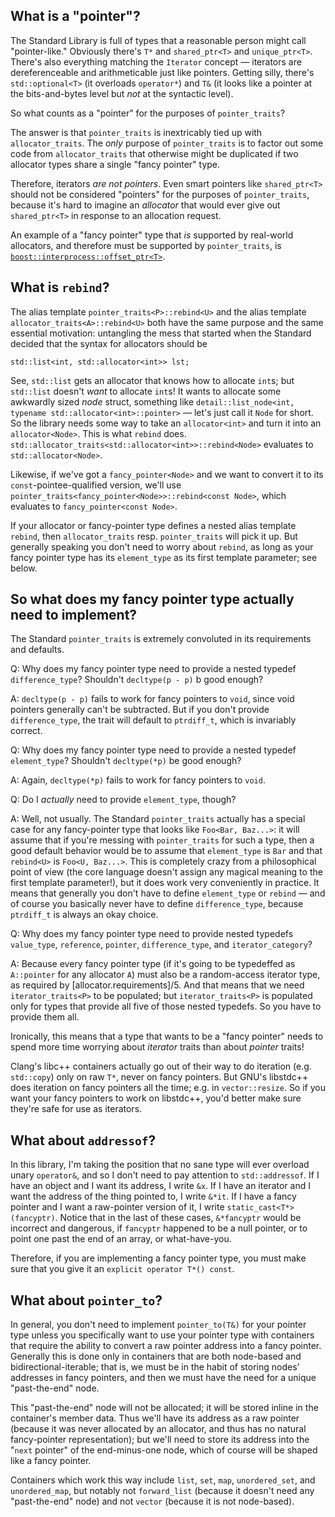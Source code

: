 
What is a "pointer"?
--------------------

The Standard Library is full of types that a reasonable person might call
"pointer-like." Obviously there's `T*` and `shared_ptr<T>` and `unique_ptr<T>`.
There's also everything matching the `Iterator` concept — iterators are
dereferenceable and arithmeticable just like pointers. Getting silly, there's
`std::optional<T>` (it overloads `operator*`) and `T&` (it looks like a pointer
at the bits-and-bytes level but *not* at the syntactic level).

So what counts as a "pointer" for the purposes of `pointer_traits`?

The answer is that `pointer_traits` is inextricably tied up with
`allocator_traits`. The *only* purpose of `pointer_traits` is to factor
out some code from `allocator_traits` that otherwise might be duplicated
if two allocator types share a single "fancy pointer" type.

Therefore, iterators *are not pointers*. Even smart pointers like
`shared_ptr<T>` should not be considered "pointers" for the purposes
of `pointer_traits`, because it's hard to imagine an *allocator* that would
ever give out `shared_ptr<T>` in response to an allocation request.

An example of a "fancy pointer" type that *is* supported by real-world
allocators, and therefore must be supported by `pointer_traits`, is
[`boost::interprocess::offset_ptr<T>`](http://www.boost.org/doc/libs/1_64_0/doc/html/interprocess/offset_ptr.html).

What is `rebind`?
-----------------

The alias template `pointer_traits<P>::rebind<U>` and the
alias template `allocator_traits<A>::rebind<U>` both have the same purpose and
the same essential motivation: untangling the mess that started when the Standard
decided that the syntax for allocators should be

    std::list<int, std::allocator<int>> lst;

See, `std::list` gets an allocator that knows how to allocate `int`s; but
`std::list` doesn't *want* to allocate `int`s! It wants to allocate some awkwardly
sized *node* struct, something like `detail::list_node<int, typename std::allocator<int>::pointer>`
— let's just call it `Node` for short. So the library needs some way to take an
`allocator<int>` and turn it into an `allocator<Node>`. This is what `rebind`
does. `std::allocator_traits<std::allocator<int>>::rebind<Node>` evaluates to
`std::allocator<Node>`.

Likewise, if we've got a `fancy_pointer<Node>` and we want to convert it to
its `const`-pointee-qualified version, we'll use
`pointer_traits<fancy_pointer<Node>>::rebind<const Node>`, which evaluates to
`fancy_pointer<const Node>`.

If your allocator or fancy-pointer type defines a nested alias template `rebind`,
then `allocator_traits` resp. `pointer_traits` will pick it up. But generally
speaking you don't need to worry about `rebind`, as long as your fancy pointer
type has its `element_type` as its first template parameter; see below.

So what does my fancy pointer type actually need to implement?
--------------------------------------------------------------

The Standard `pointer_traits` is extremely convoluted in its requirements
and defaults.

Q: Why does my fancy pointer type need to provide a nested typedef `difference_type`?
Shouldn't `decltype(p - p)` b good enough?

A: `decltype(p - p)` fails to work for fancy pointers to `void`, since void pointers
generally can't be subtracted. But if you don't provide `difference_type`, the trait
will default to `ptrdiff_t`, which is invariably correct.

Q: Why does my fancy pointer type need to provide a nested typedef `element_type`?
Shouldn't `decltype(*p)` be good enough?

A: Again, `decltype(*p)` fails to work for fancy pointers to `void`.

Q: Do I *actually* need to provide `element_type`, though?

A: Well, not usually. The Standard `pointer_traits` actually has a special case for
any fancy-pointer type that looks like `Foo<Bar, Baz...>`: it will assume that if
you're messing with `pointer_traits` for such a type, then a good default behavior
would be to assume that `element_type` is `Bar` and that `rebind<U>` is
`Foo<U, Baz...>`. This is completely crazy from a philosophical point of view
(the core language doesn't assign any magical meaning to the first template parameter!),
but it does work very conveniently in practice. It means that generally you don't
have to define `element_type` or `rebind` — and of course you basically never have
to define `difference_type`, because `ptrdiff_t` is always an okay choice.

Q: Why does my fancy pointer type need to provide nested typedefs `value_type`,
`reference`, `pointer`, `difference_type`, and `iterator_category`?

A: Because every fancy pointer type (if it's going to be typedeffed as `A::pointer`
for any allocator `A`) must also be a random-access iterator type, as required by
[allocator.requirements]/5. And that means that we need `iterator_traits<P>` to be
populated; but `iterator_traits<P>` is populated only for types that provide all
five of those nested typedefs. So you have to provide them all.

Ironically, this means that a type that wants to be a "fancy pointer" needs to
spend more time worrying about *iterator* traits than about *pointer* traits!

Clang's libc++ containers actually go out of their way to do iteration
(e.g. `std::copy`) only on raw `T*`, never on fancy pointers. But GNU's libstdc++
does iteration on fancy pointers all the time; e.g. in `vector::resize`. So if
you want your fancy pointers to work on libstdc++, you'd better make sure they're
safe for use as iterators.

What about `addressof`?
-----------------------

In this library, I'm taking the position that no sane type will ever overload
unary `operator&`, and so I don't need to pay attention to `std::addressof`.
If I have an object and I want its address, I write `&x`. If I have an iterator
and I want the address of the thing pointed to, I write `&*it`. If I have a
fancy pointer and I want a raw-pointer version of it, I write
`static_cast<T*>(fancyptr)`. Notice that in the last of these cases, `&*fancyptr`
would be incorrect and dangerous, if `fancyptr` happened to be a null pointer,
or to point one past the end of an array, or what-have-you.

Therefore, if you are implementing a fancy pointer type, you must make sure
that you give it an `explicit operator T*() const`.

What about `pointer_to`?
------------------------

In general, you don't need to implement `pointer_to(T&)` for your
pointer type unless you specifically want to use your pointer type with
containers that require the ability to convert a raw pointer address
into a fancy pointer. Generally this is done only in containers that
are both node-based and bidirectional-iterable; that is, we must be in
the habit of storing nodes' addresses in fancy pointers, and then we must
have the need for a unique "past-the-end" node.

This "past-the-end" node will not be allocated; it will be stored inline
in the container's member data. Thus we'll have its address as a raw pointer
(because it was never allocated by an allocator, and thus has no natural
fancy-pointer representation); but we'll need to store its address into
the "`next` pointer" of the end-minus-one node, which of course will be
shaped like a fancy pointer.

Containers which work this way include `list`, `set`, `map`, `unordered_set`,
and `unordered_map`, but notably not `forward_list` (because it doesn't
need any "past-the-end" node) and not `vector` (because it is not node-based).
